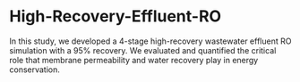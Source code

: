 # High-Recovery-Effluent-RO
In this study, we developed a 4-stage high-recovery wastewater effluent RO simulation with a 95% recovery. We evaluated and quantified the critical role that membrane permeability and water recovery play in energy conservation.
